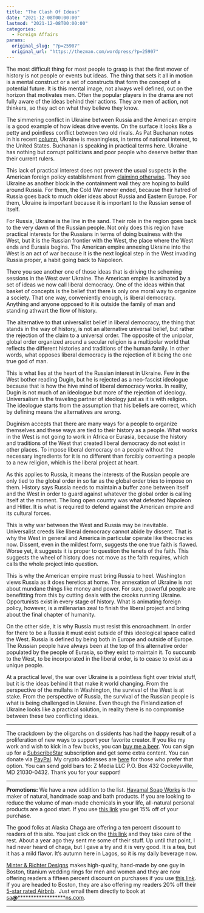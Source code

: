 ```yaml
---
title: "The Clash Of Ideas"
date: "2021-12-08T00:00:00"
lastmod: "2021-12-08T00:00:00"
categories:
  - Foreign Affairs
params:
  original_slug: "?p=25907"
  original_url: "https://thezman.com/wordpress/?p=25907"
---
```


The most difficult thing for most people to grasp is that the first
mover of history is not people or events but ideas. The thing that sets
it all in motion is a mental construct or a set of constructs that form
the concept of a potential future. It is this mental image, not always
well defined, out on the horizon that motivates men. Often the popular
players in the drama are not fully aware of the ideas behind their
actions. They are men of action, not thinkers, so they act on what they
believe they know.

The simmering conflict in Ukraine between Russia and the American empire
is a good example of how ideas drive events. On the surface it looks
like a petty and pointless conflict between two old rivals. As Pat
Buchanan notes in his recent <a
href="https://buchanan.org/blog/putin-to-biden-finlandize-ukraine-or-we-will-158813"
rel="noopener" target="_blank">column</a>, Ukraine is meaningless, in
terms of national interest, to the United States. Buchanan is speaking
in practical terms here. Ukraine has nothing but corrupt politicians and
poor people who deserve better than their current rulers.

This lack of practical interest does not prevent the usual suspects in
the American foreign policy establishment from <a
href="https://www.atlanticcouncil.org/blogs/ukrainealert/not-the-time-for-nord-stream-2-nonsense/"
rel="noopener" target="_blank">claiming otherwise</a>. They see Ukraine
as another block in the containment wall they are hoping to build around
Russia. For them, the Cold War never ended, because their hatred of
Russia goes back to much older ideas about Russia and Eastern Europe.
For them, Ukraine is important because it is important to the Russian
sense of itself.

For Russia, Ukraine is the line in the sand. Their role in the region
goes back to the very dawn of the Russian people. Not only does this
region have practical interests for the Russians in terms of doing
business with the West, but it is the Russian frontier with the West,
the place where the West ends and Eurasia begins. The American empire
annexing Ukraine into the West is an act of war because it is the next
logical step in the West invading Russia proper, a habit going back to
Napoleon.

There you see another one of those ideas that is driving the scheming
sessions in the West over Ukraine. The American empire is animated by a
set of ideas we now call liberal democracy. One of the ideas within that
basket of concepts is the belief that there is only one moral way to
organize a society. That one way, conveniently enough, is liberal
democracy. Anything and anyone opposed to it is outside the family of
man and standing athwart the flow of history.

The alternative to that universalist belief in liberal democracy, the
thing that stands in the way of history, is not an alternative universal
belief, but rather the rejection of the claim to a universal order. The
opposite of the unipolar, global order organized around a secular
religion is a multipolar world that reflects the different histories and
traditions of the human family. In other words, what opposes liberal
democracy is the rejection of it being the one true god of man.

This is what lies at the heart of the Russian interest in Ukraine. Few
in the West bother reading Dugin, but he is rejected as a neo-fascist
ideologue because that is how the hive mind of liberal democracy works.
In reality, Dugin is not much of an ideologue but more of the rejection
of ideology. Universalism is the traveling partner of ideology just as
it is with religion. The ideologue starts from the assumption that his
beliefs are correct, which by defining means the alternatives are wrong.

Duginism accepts that there are many ways for a people to organize
themselves and these ways are tied to their history as a people. What
works in the West is not going to work in Africa or Eurasia, because the
history and traditions of the West that created liberal democracy do not
exist in other places. To impose liberal democracy on a people without
the necessary ingredients for it is no different than forcibly
converting a people to a new religion, which is the liberal project at
heart.

As this applies to Russia, it means the interests of the Russian people
are only tied to the global order in so far as the global order tries to
impose on them. History says Russia needs to maintain a buffer zone
between itself and the West in order to guard against whatever the
global order is calling itself at the moment. The long open country was
what defeated Napoleon and Hitler. It is what is required to defend
against the American empire and its cultural forces.

This is why war between the West and Russia may be inevitable.
Universalist creeds like liberal democracy cannot abide by dissent. That
is why the West in general and America in particular operate like
theocracies now. Dissent, even in the mildest form, suggests the one
true faith is flawed. Worse yet, it suggests it is proper to question
the tenets of the faith. This suggests the wheel of history does not
move as the faith requires, which calls the whole project into question.

This is why the American empire must bring Russia to heel. Washington
views Russia as it does heretics at home. The annexation of Ukraine is
not about mundane things like money and power. For sure, powerful people
are benefitting from this by cutting deals with the crooks running
Ukraine. Opportunists exist in every stage of history. What is animating
foreign policy, however, is a millenarian zeal to finish the liberal
project and bring about the final chapter of humanity.

On the other side, it is why Russia must resist this encroachment. In
order for there to be a Russia it must exist outside of this ideological
space called the West. Russia is defined by being both in Europe and
outside of Europe. The Russian people have always been at the top of
this alternative order populated by the people of Eurasia, so they exist
to maintain it. To succumb to the West, to be incorporated in the
liberal order, is to cease to exist as a unique people.

At a practical level, the war over Ukraine is a pointless fight over
trivial stuff, but it is the ideas behind it that make it world
changing. From the perspective of the mullahs in Washington, the
survival of the West is at stake. From the perspective of Russia, the
survival of the Russian people is what is being challenged in Ukraine.
Even though the Finlandization of Ukraine looks like a practical
solution, in reality there is no compromise between these two
conflicting ideas.

------------------------------------------------------------------------

The crackdown by the oligarchs on dissidents has had the happy result of
a proliferation of new ways to support your favorite creator. If you
like my work and wish to kick in a few bucks, you can
<a href="https://www.buymeacoffee.com/mujolulu" rel="noopener"
target="_blank">buy me a beer</a>. You can sign up for a
<a href="https://www.subscribestar.com/the-z-blog" rel="noopener"
target="_blank">SubscribeStar</a> subscription and get some extra
content. You can donate via <a
href="https://www.paypal.com/donate/?cmd=_s-xclick&amp;hosted_button_id=UDAS2Q8JYA6CN&amp;source=url"
rel="noopener" target="_blank">PayPal</a>. My crypto addresses are
<a href="https://thezman.com/wordpress/?page_id=22713" rel="noopener"
target="_blank">here</a> for those who prefer that option. You can send
gold bars to: Z Media LLC P.O. Box 432 Cockeysville, MD 21030-0432.
Thank you for your support!

------------------------------------------------------------------------

**Promotions:** We have a new addition to the list.
<a href="https://havamalsoapworks.com/" rel="noopener"
target="_blank">Havamal Soap Works</a> is the maker of natural, handmade
soap and bath products. If you are looking to reduce the volume of
man-made chemicals in your life, all-natural personal products are a
good start. If you use
<a href="https://havamalsoapworks.com/discount/ZMAN" rel="noopener"
target="_blank">this link</a> you get 15% off of your purchase.

The good folks at Alaska Chaga are offering a ten percent discount to
readers of this site. You just click on the
<a href="https://alaskachaga.us/discount/ZMAN" rel="noopener noreferrer"
target="_blank">this link</a> and they take care of the rest. About a
year ago they sent me some of their stuff. Up until that point, I had
never heard of chaga, but I gave a try and it is very good. It is a tea,
but it has a mild flavor. It’s autumn here in Lagos, so it is my daily
beverage now.

<a href="https://www.minterandrichterdesigns.com/"
rel="noreferrer nofollow noopener" target="_blank">Minter &amp; Richter
Designs</a> makes high-quality, hand-made by one guy in Boston, titanium
wedding rings for men and women and they are now offering readers a
fifteen percent discount on purchases if you use
<a href="https://www.minterandrichterdesigns.com/discount/ZMAN"
rel="noreferrer nofollow noopener" target="_blank">this link</a>.
<span class="highlight"><span class="colour"><span class="font"><span class="size">If
you are headed to Boston, they are also offering my readers 20% off
their <a
href="https://www.airbnb.com/users/7988017/listings?user_id=7988017&amp;s=3"
rel="noopener noreferrer" target="_blank">5-star rated Airbnb</a>.  Just
email them directly to book at
<a href="mailto:sa***@*********************ns.com"
data-original-string="3acmWGVs/5y2uhBtuXP+CQ==cb7t8dTkU1JIxHm6zAGSU/QKOe66bj+CtlH0bszUoXvqKL3zb8fYyA1pf6cGWu6IpjV"><span
class="apbct-email-encoder"
data-original-string="+pIZz+raWCMUB5nZk0VtPg==cb7ZYqU/AkrWrScsfvdz3jSz2LHbBs5Ke5RRElU7PFtIwyG/aQ8AV8xkDYk5XjgflQr"
title="This contact has been encoded by Anti-Spam by CleanTalk. Click to decode. To finish the decoding make sure that JavaScript is enabled in your browser.">sa<span
class="apbct-blur">***</span>@<span
class="apbct-blur">*********************</span>ns.com</span></a>.</span></span></span></span>

------------------------------------------------------------------------
